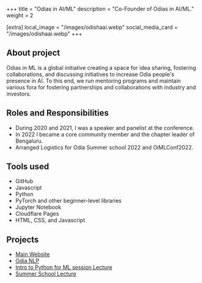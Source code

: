 +++
title = "Odias in AI/ML"
description = "Co-Founder of Odias in AI/ML."
weight = 2

[extra]
local_image = "/images/odishaai.webp"
social_media_card = "/images/odishaai.webp"
+++

## About project 
Odias in ML is a global initiative creating a space for idea sharing, fostering collaborations, and discussing initiatives to increase Odia people's presence in AI. To this end, we run mentoring programs and maintain various fora for fostering partnerships and collaborations with industry and investors.

## Roles and Responsibilities
* During 2020 and 2021, I was a speaker and panelist at the conference.
* In 2022 I became a core community member and the chapter leader of Bengaluru.
* Arranged Logistics for Odia Summer school 2022 and OiMLConf2022.

## Tools used
* GitHub 
* Javascript
* Python
* PyTorch and other beginner-level libraries
* Jupyter Notebook
* Cloudflare Pages
* HTML, CSS, and Javascript

## Projects
* [Main Website](https://www.odishaai.org/)
* [Odia NLP](https://odianlp.github.io/)
* [Intro to Python for ML session Lecture](https://www.youtube.com/watch?v=we0NmdzV7Qs)
* [Summer School Lecture](https://www.youtube.com/watch?v=DznRj_olruY)